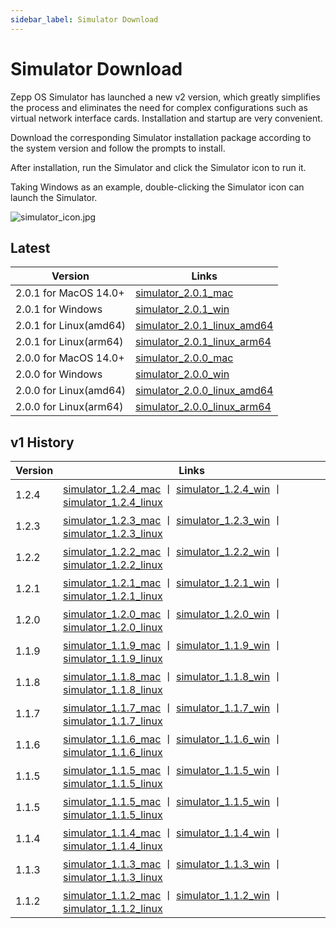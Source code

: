 ```yaml
---
sidebar_label: Simulator Download
---
```


# Simulator Download

Zepp OS Simulator has launched a new v2 version, which greatly simplifies the process and eliminates the need for complex configurations such as virtual network interface cards. Installation and startup are very convenient.

Download the corresponding Simulator installation package according to the system version and follow the prompts to install.

After installation, run the Simulator and click the Simulator icon to run it.

Taking Windows as an example, double-clicking the Simulator icon can launch the Simulator.

![simulator_icon.jpg](/img/simulator/simulator_icon.jpg)

## Latest

| Version                | Links                                                                                                                                  |
| ---------------------- | -------------------------------------------------------------------------------------------------------------------------------------- |
| 2.0.1 for MacOS 14.0+  | [simulator_2.0.1_mac](https://upload-cdn.zepp.com/zepp-applet-and-wechat-applet/20240914/7719732eb279d03dbc2977215fa835cd.dmg)         |
| 2.0.1 for Windows      | [simulator_2.0.1_win](https://upload-cdn.zepp.com/zepp-applet-and-wechat-applet/20240914/fc45201e2227ad103122b7e025795585.exe)         |
| 2.0.1 for Linux(amd64) | [simulator_2.0.1_linux_amd64](https://upload-cdn.zepp.com/zepp-applet-and-wechat-applet/20240914/8afd529fe20e2ba291abf6bb590544b8.deb) |
| 2.0.1 for Linux(arm64) | [simulator_2.0.1_linux_arm64](https://upload-cdn.zepp.com/zepp-applet-and-wechat-applet/20240914/36d85bc45c119da4dd1f32c931ebce29.deb) |
| 2.0.0 for MacOS 14.0+  | [simulator_2.0.0_mac](https://upload-cdn.zepp.com/zepp-applet-and-wechat-applet/20240626/3d9d2c98e1b591e778a9398a03afc4d2.dmg)         |
| 2.0.0 for Windows      | [simulator_2.0.0_win](https://upload-cdn.zepp.com/zepp-applet-and-wechat-applet/20240626/b182dce83f685bc879c60a090b936d48.exe)         |
| 2.0.0 for Linux(amd64) | [simulator_2.0.0_linux_amd64](https://upload-cdn.zepp.com/zepp-applet-and-wechat-applet/20240626/19878ce4a58911b33c1cbaf4963736a7.deb) |
| 2.0.0 for Linux(arm64) | [simulator_2.0.0_linux_arm64](https://upload-cdn.zepp.com/zepp-applet-and-wechat-applet/20240626/ca0a3275145c956009cb3b7c487af63e.deb) |

## v1 History

| Version | Links                                                                                                                                                                                                                                                                                                               |
| ------- | ------------------------------------------------------------------------------------------------------------------------------------------------------------------------------------------------------------------------------------------------------------------------------------------------------------------- |
| 1.2.4   | [simulator_1.2.4_mac](https://upload-cdn.huami.com/zeppos/simulator/download/simulator_1.2.4.dmg) 丨 [simulator_1.2.4_win](https://upload-cdn.huami.com/zeppos/simulator/download/simulator_1.2.4.exe) 丨 [simulator_1.2.4_linux](https://upload-cdn.huami.com/zeppos/simulator/download/simulator_1.2.4_amd64.deb) |
| 1.2.3   | [simulator_1.2.3_mac](https://upload-cdn.huami.com/zeppos/simulator/download/simulator_1.2.3.dmg) 丨 [simulator_1.2.3_win](https://upload-cdn.huami.com/zeppos/simulator/download/simulator_1.2.3.exe) 丨 [simulator_1.2.3_linux](https://upload-cdn.huami.com/zeppos/simulator/download/simulator_1.2.3_amd64.deb) |
| 1.2.2   | [simulator_1.2.2_mac](https://upload-cdn.huami.com/zeppos/simulator/download/simulator_1.2.2.dmg) 丨 [simulator_1.2.2_win](https://upload-cdn.huami.com/zeppos/simulator/download/simulator_1.2.2.exe) 丨 [simulator_1.2.2_linux](https://upload-cdn.huami.com/zeppos/simulator/download/simulator_1.2.2_amd64.deb) |
| 1.2.1   | [simulator_1.2.1_mac](https://upload-cdn.huami.com/zeppos/simulator/download/simulator_1.2.1.dmg) 丨 [simulator_1.2.1_win](https://upload-cdn.huami.com/zeppos/simulator/download/simulator_1.2.1.exe) 丨 [simulator_1.2.1_linux](https://upload-cdn.huami.com/zeppos/simulator/download/simulator_1.2.1_amd64.deb) |
| 1.2.0   | [simulator_1.2.0_mac](https://upload-cdn.huami.com/zeppos/simulator/download/simulator_1.2.0.dmg) 丨 [simulator_1.2.0_win](https://upload-cdn.huami.com/zeppos/simulator/download/simulator_1.2.0.exe) 丨 [simulator_1.2.0_linux](https://upload-cdn.huami.com/zeppos/simulator/download/simulator_1.2.0_amd64.deb) |
| 1.1.9   | [simulator_1.1.9_mac](https://upload-cdn.huami.com/zeppos/simulator/download/simulator_1.1.9.dmg) 丨 [simulator_1.1.9_win](https://upload-cdn.huami.com/zeppos/simulator/download/simulator_1.1.9.exe) 丨 [simulator_1.1.9_linux](https://upload-cdn.huami.com/zeppos/simulator/download/simulator_1.1.9_amd64.deb) |
| 1.1.8   | [simulator_1.1.8_mac](https://upload-cdn.huami.com/zeppos/simulator/download/simulator_1.1.8.dmg) 丨 [simulator_1.1.8_win](https://upload-cdn.huami.com/zeppos/simulator/download/simulator_1.1.8.exe) 丨 [simulator_1.1.8_linux](https://upload-cdn.huami.com/zeppos/simulator/download/simulator_1.1.8_amd64.deb) |
| 1.1.7   | [simulator_1.1.7_mac](https://upload-cdn.huami.com/zeppos/simulator/download/simulator_1.1.7.dmg) 丨 [simulator_1.1.7_win](https://upload-cdn.huami.com/zeppos/simulator/download/simulator_1.1.7.exe) 丨 [simulator_1.1.7_linux](https://upload-cdn.huami.com/zeppos/simulator/download/simulator_1.1.7_amd64.deb) |
| 1.1.6   | [simulator_1.1.6_mac](https://upload-cdn.huami.com/zeppos/simulator/download/simulator_1.1.6.dmg) 丨 [simulator_1.1.6_win](https://upload-cdn.huami.com/zeppos/simulator/download/simulator_1.1.6.exe) 丨 [simulator_1.1.6_linux](https://upload-cdn.huami.com/zeppos/simulator/download/simulator_1.1.6_amd64.deb) |
| 1.1.5   | [simulator_1.1.5_mac](https://upload-cdn.huami.com/zeppos/simulator/download/simulator_1.1.5.dmg) 丨 [simulator_1.1.5_win](https://upload-cdn.huami.com/zeppos/simulator/download/simulator_1.1.5.exe) 丨 [simulator_1.1.5_linux](https://upload-cdn.huami.com/zeppos/simulator/download/simulator_1.1.5_amd64.deb) |
| 1.1.5   | [simulator_1.1.5_mac](https://upload-cdn.huami.com/zeppos/simulator/download/simulator_1.1.5.dmg) 丨 [simulator_1.1.5_win](https://upload-cdn.huami.com/zeppos/simulator/download/simulator_1.1.5.exe) 丨 [simulator_1.1.5_linux](https://upload-cdn.huami.com/zeppos/simulator/download/simulator_1.1.5_amd64.deb) |
| 1.1.4   | [simulator_1.1.4_mac](https://upload-cdn.huami.com/zeppos/simulator/download/simulator_1.1.4.dmg) 丨 [simulator_1.1.4_win](https://upload-cdn.huami.com/zeppos/simulator/download/simulator_1.1.4.exe) 丨 [simulator_1.1.4_linux](https://upload-cdn.huami.com/zeppos/simulator/download/simulator_1.1.4_amd64.deb) |
| 1.1.3   | [simulator_1.1.3_mac](https://upload-cdn.huami.com/zeppos/simulator/download/simulator_1.1.3.dmg) 丨 [simulator_1.1.3_win](https://upload-cdn.huami.com/zeppos/simulator/download/simulator_1.1.3.exe) 丨 [simulator_1.1.3_linux](https://upload-cdn.huami.com/zeppos/simulator/download/simulator_1.1.3_amd64.deb) |
| 1.1.2   | [simulator_1.1.2_mac](https://upload-cdn.huami.com/zeppos/simulator/download/simulator_1.1.2.dmg) 丨 [simulator_1.1.2_win](https://upload-cdn.huami.com/zeppos/simulator/download/simulator_1.1.2.exe) 丨 [simulator_1.1.2_linux](https://upload-cdn.huami.com/zeppos/simulator/download/simulator_1.1.2_amd64.deb) |
